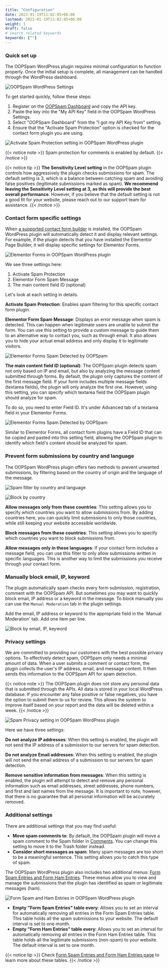 ```yaml
---
title: "Configuration"
date: 2023-01-19T11:02:05+06:00
lastmod: 2023-01-19T11:02:05+06:00
weight: 1
draft: false
# search related keywords
keywords: [""]
---
```


### Quick set up

The OOPSpam WordPress plugin requires minimal configuration to function properly. Once the initial setup is complete, all management can be handled through the WordPress dashboard.

![OOPSpam WordPress Settings](screenshot-1.png)

To get started quickly, follow these steps:

1. Register on the [OOPSpam Dashboard](https://app.oopspam.com/) and copy the API key.
2. Paste the key into the "My API Key" field in the OOPSpam WordPress Settings.
3. Select "OOPSpam Dashboard" from the "I got my API Key from" setting.
4. Ensure that the "Activate Spam Protection" option is checked for the contact form plugin you are using.

![Activate Spam Protection setting in OOPSpam WordPress plugin](OOPSpam-WooCommerce-Settings.png)

{{< notice note >}}
  Spam protection for comments is enabled by default.
{{< /notice >}}

{{< notice tip >}}
  **The Sensitivity Level setting** in the OOPSpam plugin controls how aggressively the plugin checks submissions for spam. The default setting is 3, which is a balance between catching spam and avoiding false positives (legitimate submissions marked as spam). **We recommend leaving the Sensitivity Level setting at 3, as this will provide the best overall performance**. However, if you believe that the default setting is not a good fit for your website, please reach out to our support team for assistance.
{{< /notice >}}


### Contact form specific settings

When [a supported contact form builder](../#supported-contact-form-builders) is installed, the OOPSpam WordPress plugin will automatically detect it and display relevant settings. 
For example, if the plugin detects that you have installed the Elementor Page Builder, it will display specific settings for Elementor Forms.

![Elementor Forms in OOPSpam WordPress plugin](oopspam-ef-settings.png)

We see three settings here:

1. Activate Spam Protection
2. Elementor Form Spam Message
3. The main content field ID (optional)

Let's look at each setting in details.

**Activate Spam Protection**: Enables spam filtering for this specific contact form plugin.

**Elementor Form Spam Message**: Displays an error message when spam is detected. This can happen when legitimate users are unable to submit the form. You can use this setting to provide a custom message to guide them to an alternative way to contact you, such as through email. It also allows you to hide your actual email address and only display it to legitimate visitors.

![Elementor Forms Spam Detected by OOPSpam](ef-spam-detected.png)

**The main content field ID (optional)**: The OOPSpam plugin detects spam not only based on IP and email, but also by analyzing the message content submitted through forms. By default, the plugin only captures the content of the first message field. If your form includes multiple message fields (textarea fields), the plugin will only analyze the first one. However, using this setting, you can specify which textarea field the OOPSpam plugin should analyze for spam.

To do so, you need to enter Field ID. It's under Advanced tab of a textarea field in your Elementor Forms.

![Elementor Forms Spam Detected by OOPSpam](elementor-forms-field-id.png)

Similar to Elementor Forms, all contact form plugins have a Field ID that can be copied and pasted into this setting field, allowing the OOPSpam plugin to identify which field's content should be analyzed for spam.

### Prevent form submissions by country and language

The OOPSpam WordPress plugin offers two methods to prevent unwanted submissions, by filtering based on the country of origin and the language of the message.

![Spam filter by country and language](country-language-filter.png)

![Block by country](wp-block-countries.png)

**Allow messages only from these countries**: This setting allows you to specify which countries you want to allow submissions from. By adding countries here, you can quickly limit submissions to only those countries, while still keeping your website accessible worldwide.

**Block messages from these countries**: This setting allows you to specify which countries you want to block submissions from.

**Allow messages only in these languages**: If your contact form includes a message field, you can use this filter to only allow submissions written in specific languages. This is another way to limit the submissions you receive through your contact form.

### Manually block email, IP, keyword

The plugin automatically spam checks every form submission, registration, comment with the OOPSpam API. But sometimes you may want to quickly block email, IP address or a keyword in the message. To block manually you can use the `Manual Moderation` tab in the plugin settings.

Add the email, IP address or keyword to the appropriate field in the `Manual Moderation' tab. Add one item per line.

![Block by email, IP, keyword](manual-moderation.png)

### Privacy settings

We are committed to providing our customers with the best possible privacy options. To effectively detect spam, OOPSpam only needs a minimal amount of data. When a user submits a comment or contact form, the plugin collects the user's IP address, email, and message content. It then sends this information to the OOPSpam API for spam detection.

{{< notice note >}}
The OOPSpam plugin does not store any personal data that is submitted through the APIs. All data is stored in your local WordPress database. If you encounter any false positive or false negatives, you have the option to submit them to us for review. This allows the system to improve itself based on your report and the data will be deleted within a week.
{{< /notice >}}

![ Spam Privacy setting in OOPSpam WordPress plugin ](oopspam-privacy-settings.png)

Here we have three settings:

**Do not analyze IP addresses**: When this setting is enabled, the plugin will not send the IP address of a submission to our servers for spam detection.

**Do not analyze Email addresses**: When this setting is enabled, the plugin will not send the email address of a submission to our servers for spam detection.

**Remove sensitive information from messages**: When this setting is enabled, the plugin will attempt to detect and remove any personal information such as email addresses, street addresses, phone numbers, and first and last names from the message. It is important to note, however, that there is no guarantee that all personal information will be accurately removed.

### Additional settings

There are additional settings that you may find useful:

- **Move spam comments to**:  By default, the OOPSpam plugin will move a spam comment to the Spam folder in [Comments](https://wordpress.org/documentation/article/comments-in-wordpress/). You can change this setting to move it to the Trash folder instead.
- **Consider short messages as spam**: Many spam messages are too short to be a meaningful sentence. This setting allows you to catch this type of spam.

The OOPSpam WordPress plugin also includes two additional menus: [Form Spam Entries and Form Ham Entries](../form-entries). These menus allow you to view and manage the submissions that the plugin has identified as spam or legitimate messages (ham).

![Form Spam and Ham Entries in OOPSpam WordPress plugin ](form-entries.png)
 
- **Empty "Form Spam Entries" table every**: Allows you to set an interval for automatically removing all entries in the Form Spam Entries table. This table holds all the spam submissions to your website. The default interval is set to one month.
- **Empty "Form Ham Entries" table every**: Allows you to set an interval for automatically removing all entries in the Form Ham Entries table. This table holds all the legitimate submissions (non-spam) to your website. The default interval is set to one month.


{{< notice tip >}}
  Check [Form Spam Entries and Form Ham Entries page](../form-entries) to learn more about these tables.
{{< /notice >}}
